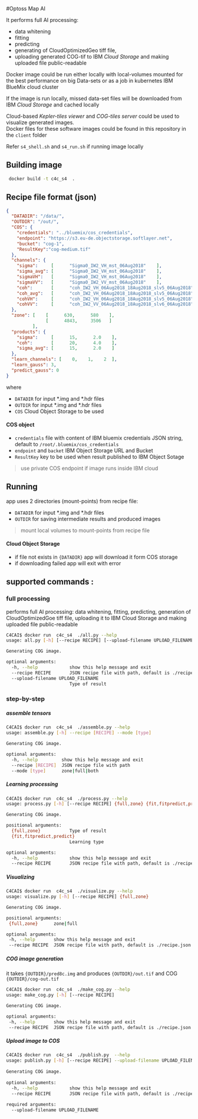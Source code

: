 #Optoss Map AI

It performs full AI processing: 
- data whitening
- fitting
- predicting
- generating of CloudOptimizedGeo tiff file,
- uploading generated COG-tif to IBM _Cloud Storage_ and making uploaded file public-readable 

Docker image could be run either locally with local-volumes mounted for the best performance on big Data-sets 
or as a job in kubernetes IBM BlueMix cloud cluster

If the image is run locally, missed data-set files will be downloaded from IBM _Cloud Storage_ 
and cached locally

Cloud-based _Kepler-tiles viewer_ and _COG-tiles server_ could be used to visualize generated images.   
Docker files for these software images could be found in this repository in the `client` folder

Refer `s4_shell.sh` and `s4_run.sh` if running image locally

## Building image

```bash
 docker build -t c4c_s4  .
```

## Recipe file format (json)
```json
{
  "DATADIR": "/data/",
  "OUTDIR": "/out/",
  "COS": {
    "credentials": "../bluemix/cos_credentials",
    "endpoint": "https://s3.eu-de.objectstorage.softlayer.net",
    "bucket": "cog-1",
    "ResultKey":"cog-medium.tif"
  },
  "channels": {
    "sigma":     [      "Sigma0_IW2_VH_mst_06Aug2018"    ],
    "sigma_avg": [      "Sigma0_IW2_VH_mst_06Aug2018"    ],
    "sigmaVH":   [      "Sigma0_IW2_VH_mst_06Aug2018"    ],
    "sigmaVV":   [      "Sigma0_IW2_VV_mst_06Aug2018"    ],
    "coh":       [      "coh_IW2_VH_06Aug2018_18Aug2018_slv5_06Aug2018"    ],
    "coh_avg":   [      "coh_IW2_VH_06Aug2018_18Aug2018_slv5_06Aug2018"    ],
    "cohVH":     [      "coh_IW2_VH_06Aug2018_18Aug2018_slv5_06Aug2018"    ],
    "cohVV":     [      "coh_IW2_VV_06Aug2018_18Aug2018_slv6_06Aug2018"    ]
  },
  "zone": [    [      630,      580    ],
               [      4843,     3506   ]
          ],
  "products": {
    "sigma":     [      15,      2.0    ],
    "coh":       [      20,      4.0    ],
    "sigma_avg": [      15,      2.0    ]
  },
  "learn_channels": [    0,    1,    2  ],
  "learn_gauss": 3,
  "predict_gauss": 0
}
```
where 
- `DATADIR` for input *.img and *.hdr files
- `OUTDIR` for input *.img and *.hdr files
- `COS` Cloud Object Storage to be used 
#### COS object
- `credentials` file with content of IBM bluemix credentials JSON string, default to  `/root/.bluemix/cos_credentials`
- `endpoint` and `backet` IBM Object Storage URL and Bucket 
- `ResultKey` key to be used when result published to IBM Object Sotage
 
> use private COS endpoint if image runs inside IBM cloud

## Running

app uses 2 directories (mount-points) from recipe file:
- `DATADIR` for input *.img and *.hdr files
- `OUTDIR`  for saving intermediate results and produced images
> mount local volumes to mount-points from recipe file

#### Cloud Object Storage
- if file not exists in `{DATADIR}` app will download it form COS storage
- if downloading failed app will exit with error
 

## supported commands :
### full processing
performs full AI processing: data whitening, fitting, predicting, generation of CloudOptimizedGoe tiff file,
uploading it to IBM Cloud Storage and making uploaded file public-readable 
```bash
C4CAI$ docker run  c4c_s4  ./all.py --help
usage: all.py [-h] [--recipe RECIPE] [--upload-filename UPLOAD_FILENAME]

Generating COG image.

optional arguments:
  -h, --help            show this help message and exit
  --recipe RECIPE       JSON recipe file with path, default is ./recipe.json
  --upload-filename UPLOAD_FILENAME
                        Type of result
```

### step-by-step
##### assemble tensors

```bash
C4CAI$ docker run  c4c_s4  ./assemble.py --help
usage: assemble.py [-h] --recipe [RECIPE] --mode [type]

Generating COG image.

optional arguments:
  -h, --help         show this help message and exit
  --recipe [RECIPE]  JSON recipe file with path
  --mode [type]      zone|full|both
```

##### Learning processing

```bash
C4CAI$ docker run  c4c_s4  ./process.py --help
usage: process.py [-h] [--recipe RECIPE] {full,zone} {fit,fitpredict,predict}

Generating COG image.

positional arguments:
  {full,zone}           Type of result
  {fit,fitpredict,predict}
                        Learning type

optional arguments:
  -h, --help            show this help message and exit
  --recipe RECIPE       JSON recipe file with path, default is ./recipe.json
```

##### Visualizing
 
 ```bash
C4CAI$ docker run  c4c_s4  ./visualize.py --help
usage: visualize.py [-h] [--recipe RECIPE] {full,zone}

Generating COG image.

positional arguments:
  {full,zone}      zone|full

optional arguments:
  -h, --help       show this help message and exit
  --recipe RECIPE  JSON recipe file with path, default is ./recipe.json
 ```
 
 
##### COG image generation
 it takes `{OUTDIR}/pred8c.img` and produces `{OUTDIR}/out.tif` and COG `{OUTDIR}/cog-out.tif`
 ```bash
C4CAI$ docker run  c4c_s4  ./make_cog.py --help
usage: make_cog.py [-h] [--recipe RECIPE]

Generating COG image.

optional arguments:
  -h, --help       show this help message and exit
  --recipe RECIPE  JSON recipe file with path, default is ./recipe.json
 ```

##### Upload image to COS
```bash
C4CAI$ docker run  c4c_s4  ./publish.py  --help                                     
usage: publish.py [-h] [--recipe RECIPE] --upload-filename UPLOAD_FILENAME               
                                                                                         
Generating COG image.                                                                    
                                                                                         
optional arguments:                                                                      
  -h, --help            show this help message and exit                                  
  --recipe RECIPE       JSON recipe file with path, default is ./recipe.json             
                                                                                         
required arguments:                                                                      
  --upload-filename UPLOAD_FILENAME                                                      
``` 
 